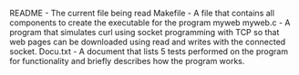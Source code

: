 README - The current file being read
Makefile - A file that contains all components to create the executable for the program myweb
myweb.c - A program that simulates curl using socket programming with TCP so that web pages can be downloaded using read and writes with the connected socket.
Docu.txt - A document that lists 5 tests performed on the program for functionality and briefly
describes how the program works.
